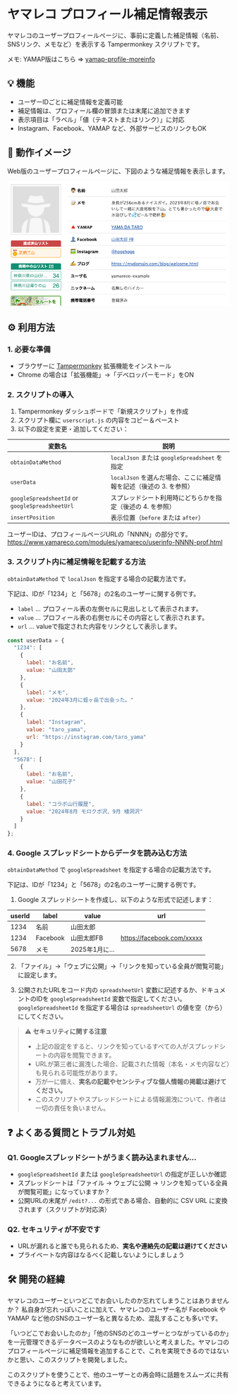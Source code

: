 # ヤマレコ プロフィール補足情報表示

ヤマレコのユーザープロフィールページに、事前に定義した補足情報（名前、SNSリンク、メモなど）を表示する Tampermonkey スクリプトです。

メモ: YAMAP版はこちら ⇒ [yamap-profile-moreinfo](https://github.com/bunatree/yamap-profile-moreinfo)

## 💡 機能

- ユーザーIDごとに補足情報を定義可能
- 補足情報は、プロフィール欄の冒頭または末尾に追加できます
- 表示項目は「ラベル」「値（テキストまたはリンク）」に対応
- Instagram、Facebook、YAMAP など、外部サービスのリンクもOK

## 📸 動作イメージ

Web版のユーザープロフィールページに、下図のような補足情報を表示します。

![補足情報の表示例](images/yamareco-profile-example.png)

## ⚙️ 利用方法

### 1. 必要な準備

- ブラウザーに [Tampermonkey](https://www.tampermonkey.net/) 拡張機能をインストール
- Chrome の場合は「拡張機能」→「デベロッパーモード」をON

### 2. スクリプトの導入

1. Tampermonkey ダッシュボードで「新規スクリプト」を作成
2. スクリプト欄に `userscript.js` の内容をコピー＆ペースト
3. 以下の設定を変更・追加してください：

| 変数名               | 説明 |
|----------------------|------|
| `obtainDataMethod`   | `localJson` または `googleSpreadsheet` を指定 |
| `userData`           | `localJson` を選んだ場合、ここに補足情報を記述（後述の 3. を参照） |
| `googleSpreadsheetId` or `googleSpreadsheetUrl` | スプレッドシート利用時にどちらかを指定（後述の 4. を参照）|
| `insertPosition`     | 表示位置（`before` または `after`） |

ユーザーIDは、プロフィールページURLの「NNNN」の部分です。
https://www.yamareco.com/modules/yamareco/userinfo-NNNN-prof.html

### 3. スクリプト内に補足情報を記載する方法

`obtainDataMethod` で `localJson` を指定する場合の記載方法です。

下記は、IDが「1234」と「5678」の2名のユーザーに関する例です。

- `label` ... プロフィール表の左側セルに見出しとして表示されます。
- `value` ... プロフィール表の右側セルにその内容として表示されます。
- `url` ... valueで指定された内容をリンクとして表示します。

```js
const userData = {
  "1234": [
    {
      label: "お名前",
      value: "山田太郎"
    },
    {
      label: "メモ",
      value: "2024年3月に蛭ヶ岳で出会った。"
    },
    {
      label: "Instagram",
      value: "taro_yama",
      url: "https://instagram.com/taro_yama"
    }
  ],
  "5678": [
    {
      label: "お名前",
      value: "山田花子"
    },
    {
      label: "コラボ山行履歴",
      value: "2024年8月 モロクボ沢、9月 檜洞沢"
    }
  ]
};
```

### 4. Google スプレッドシートからデータを読み込む方法

`obtainDataMethod` で `googleSpreadsheet` を指定する場合の記載方法です。

下記は、IDが「1234」と「5678」の2名のユーザーに関する例です。

1. Google スプレッドシートを作成し、以下のような形式で記述します：

| userId | label      | value        | url                          |
|--------|------------|--------------|-------------------------------|
| 1234   | 名前       | 山田太郎     |                               |
| 1234   | Facebook   | 山田太郎FB   | https://facebook.com/xxxxx   |
| 5678   | メモ       | 2025年1月に… |                               |

2. 「ファイル」→「ウェブに公開」→「リンクを知っている全員が閲覧可能」に設定します。

3. 公開されたURLをコード内の `spreadsheetUrl` 変数に記述するか、ドキュメントのIDを `googleSpreadsheetId` 変数で指定してください。`googleSpreadsheetId` を指定する場合は `spreadsheetUrl` の値を空（から）にしてください。

> ⚠️ **セキュリティに関する注意**
>
> - 上記の設定をすると、リンクを知っているすべての人がスプレッドシートの内容を閲覧できます。
> - URLが第三者に漏洩した場合、記載された情報（本名・メモ内容など）も見られる可能性があります。
> - 万が一に備え、**実名の記載やセンシティブな個人情報の掲載は避けてください。**
> - このスクリプトやスプレッドシートによる情報漏洩について、作者は一切の責任を負いません。

## ❓ よくある質問とトラブル対処

### Q1. Googleスプレッドシートがうまく読み込まれません…

- `googleSpreadsheetId` または `googleSpreadsheetUrl` の指定が正しいか確認
- スプレッドシートは「ファイル → ウェブに公開 → リンクを知っている全員が閲覧可能」になっていますか？
- 公開URLの末尾が `/edit?...` の形式である場合、自動的に CSV URL に変換されます（スクリプトが対応済）

### Q2. セキュリティが不安です

- URLが漏れると誰でも見られるため、**実名や連絡先の記載は避けてください**
- プライベートな内容はなるべく記載しないようにしましょう

## 🛠️ 開発の経緯

ヤマレコのユーザーといつどこでお会いしたのか忘れてしまうことはありませんか？ 私自身が忘れっぽいことに加えて、ヤマレコのユーザー名が Facebook や YAMAP など他のSNSのユーザー名と異なるため、混乱することも多いです。

「いつどこでお会いしたのか」「他のSNSのどのユーザーとつながっているのか」を一元管理できるデータベースのようなものが欲しいと考えました。ヤマレコのプロフィールページに補足情報を追加することで、これを実現できるのではないかと思い、このスクリプトを開発しました。

このスクリプトを使うことで、他のユーザーとの再会時に話題をスムーズに共有できるようになると考えています。

